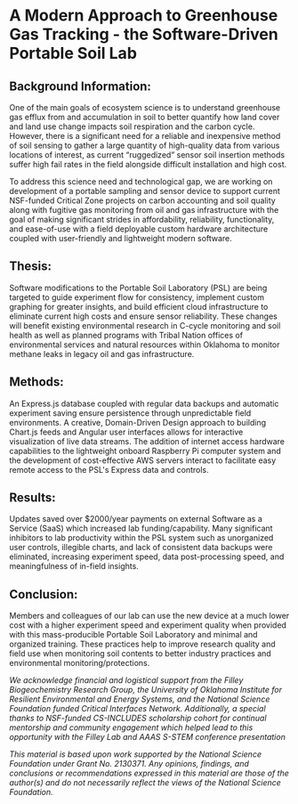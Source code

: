 # A Modern Approach to Greenhouse Gas Tracking - the Software-Driven Portable Soil Lab

## Background Information: 
One of the main goals of ecosystem science is to understand greenhouse gas efflux from and accumulation in soil to better quantify how land cover and land use change impacts soil respiration and the carbon cycle. However, there is a significant need for a reliable and inexpensive method of soil sensing to gather a large quantity of high-quality data from various locations of interest, as current “ruggedized” sensor soil insertion methods suffer high fail rates in the field alongside difficult installation and high cost.
 
To address this science need and technological gap, we are working on development of a portable sampling and sensor device to support current NSF-funded Critical Zone projects on carbon accounting and soil quality along with fugitive gas monitoring from oil and gas infrastructure with the goal of making significant strides in affordability, reliability, functionality, and ease-of-use with a field deployable custom hardware architecture coupled with user-friendly and lightweight modern software.
 
## Thesis: 
Software modifications to the Portable Soil Laboratory (PSL) are being targeted to guide experiment flow for consistency, implement custom graphing for greater insights, and build efficient cloud infrastructure to eliminate current high costs and ensure sensor reliability. These changes will benefit existing environmental research in C-cycle monitoring and soil health as well as planned programs with Tribal Nation offices of environmental services and natural resources within Oklahoma to monitor methane leaks in legacy oil and gas infrastructure. 
 
## Methods: 
An Express.js database coupled with regular data backups and automatic experiment saving ensure persistence through unpredictable field environments. A creative, Domain-Driven Design approach to building Chart.js feeds and Angular user interfaces allows for interactive visualization of live data streams. The addition of internet access hardware capabilities to the lightweight onboard Raspberry Pi computer system and the development of cost-effective AWS servers interact to facilitate easy remote access to the PSL's Express data and controls.
 
## Results: 
Updates saved over $2000/year payments on external Software as a Service (SaaS) which increased lab funding/capability. Many significant inhibitors to lab productivity within the PSL system such as unorganized user controls, illegible charts, and lack of consistent data backups were eliminated, increasing experiment speed, data post-processing speed, and meaningfulness of in-field insights.
 
## Conclusion: 
Members and colleagues of our lab can use the new device at a much lower cost with a higher experiment speed and experiment quality when provided with this mass-producible Portable Soil Laboratory and minimal and organized training. These practices help to improve research quality and field use when monitoring soil contents to better industry practices and environmental monitoring/protections.
 
*We acknowledge financial and logistical support from the Filley Biogeochemistry Research Group, the University of Oklahoma Institute for Resilient Environmental and Energy Systems, and the National Science Foundation funded Critical Interfaces Network. Additionally, a special thanks to NSF-funded CS-INCLUDES scholarship cohort for continual mentorship and community engagement which helped lead to this opportunity with the Filley Lab and AAAS S-STEM conference presentation*


*This material is based upon work supported by the National Science Foundation under Grant No. 2130371. Any opinions, findings, and conclusions or recommendations expressed in this material are those of the author(s) and do not necessarily reflect the views of the National Science Foundation.*
